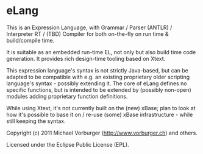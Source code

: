 # eLang

This is an Expression Language, with Grammar / Parser (ANTLR) / Interpreter RT / (TBD) Compiler for both on-the-fly on run time & build/compile time.

It is suitable as an embedded run-time EL, not only but also build time code generation. It provides rich design-time tooling based on Xtext.

This expression language's syntax is not strictly Java-based, but can be adapted to be compatible with e.g. an existing proprietary older scripting language's syntax - possibly extending it.  The core of eLang defines no specific functions, but is intended to be extended by (possibly non-open) modules adding proprietary function definitions.

While using Xtext, it's not currently built on the (new) xBase; plan to look at how it's possible to base it on / re-use (some) xBase infrastructure - while still keeping the syntax.

Copyright (c) 2011 Michael Vorburger (http://www.vorburger.ch) and others.

Licensed under the Eclipse Public License (EPL).